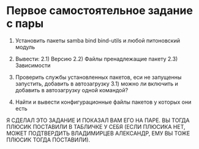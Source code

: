 # Первое самостоятельное задание с пары

1) Установить пакеты samba bind bind-utils и любой питоновский модуль

2) Вывести:
    2.1) Версию
    2.2) Файлы пренадлежащие пакету
    2.3) Зависимости

3) Проверить службы установленных пакетов, еси не запущенны запустить, добавить в автозагрузку
    3.1) можно ли включить и добавить в автозагрузку одной командой?

4) Найти и вывести конфигурационные файлы пакетов у которых они есть


Я СДЕЛАЛ ЭТО ЗАДАНИЕ И ПОКАЗАЛ ВАМ ЕГО НА ПАРЕ. ВЫ ТОГДА ПЛЮСИК ПОСТАВИЛИ В ТАБЛИЧКЕ У СЕБЯ (ЕСЛИ ПЛЮСИКА НЕТ, МОЖЕТ ПОДТВЕРДИТЬ ВЛАДИМИРЦЕВ АЛЕКСАНДР, ЕМУ ВЫ ТОЖЕ ПЛЮСИК ТОГДА ПОСТАВИЛИ).
